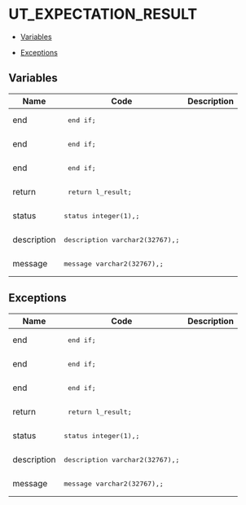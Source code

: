 # UT_EXPECTATION_RESULT




- [Variables](#variables)

- [Exceptions](#exceptions)




## Variables<a name="variables"></a>

Name | Code | Description
--- | --- | ---
end | <pre>  end if;</pre> | 
end | <pre>    end if;</pre> | 
end | <pre>  end if;</pre> | 
return | <pre>  return l_result;</pre> | 
status | <pre>status          integer(1),;</pre> | 
description | <pre>description     varchar2(32767),;</pre> | 
message | <pre>message         varchar2(32767),;</pre> | 



## Exceptions<a name="exceptions"></a>

Name | Code | Description
--- | --- | ---
end | <pre>  end if;</pre> | 
end | <pre>    end if;</pre> | 
end | <pre>  end if;</pre> | 
return | <pre>  return l_result;</pre> | 
status | <pre>status          integer(1),;</pre> | 
description | <pre>description     varchar2(32767),;</pre> | 
message | <pre>message         varchar2(32767),;</pre> | 




 
